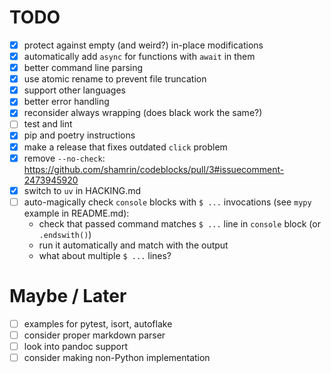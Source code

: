 # TODO

* [x] protect against empty (and weird?) in-place modifications
* [x] automatically add `async` for functions with `await` in them
* [x] better command line parsing
* [x] use atomic rename to prevent file truncation
* [x] support other languages
* [x] better error handling
* [x] reconsider always wrapping (does black work the same?)
* [ ] test and lint
* [x] pip and poetry instructions
* [x] make a release that fixes outdated `click` problem
* [x] remove `--no-check`: https://github.com/shamrin/codeblocks/pull/3#issuecomment-2473945920
* [x] switch to `uv` in HACKING.md
* [ ] auto-magically check `console` blocks with `$ ...` invocations (see `mypy` example in README.md):
  - check that passed command matches `$ ...` line in `console` block (or `.endswith()`)
  - run it automatically and match with the output
  - what about multiple `$ ...` lines?

# Maybe / Later

* [ ] examples for pytest, isort, autoflake
* [ ] consider proper markdown parser
* [ ] look into pandoc support
* [ ] consider making non-Python implementation
